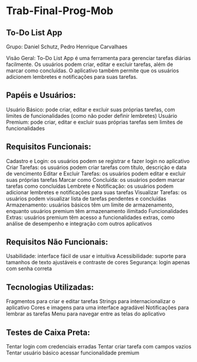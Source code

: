 # Trab-Final-Prog-Mob
## To-Do List App
Grupo: Daniel Schutz, Pedro Henrique Carvalhaes

Visão Geral: To-Do List App é uma ferramenta para gerenciar tarefas diárias facilmente. Os usuários podem criar, editar e excluir tarefas, além de marcar como concluídas. O aplicativo também permite que os usuários adicionem lembretes e notificações para suas tarefas.

## Papéis e Usuários:

Usuário Básico: pode criar, editar e excluir suas próprias tarefas, com limites de funcionalidades (como não poder definir lembretes)
Usuário Premium: pode criar, editar e excluir suas próprias tarefas sem limites de funcionalidades

## Requisitos Funcionais:

Cadastro e Login: os usuários podem se registrar e fazer login no aplicativo
Criar Tarefas: os usuários podem criar tarefas com título, descrição e data de vencimento
Editar e Excluir Tarefas: os usuários podem editar e excluir suas próprias tarefas
Marcar como Concluída: os usuários podem marcar tarefas como concluídas
Lembrete e Notificação: os usuários podem adicionar lembretes e notificações para suas tarefas
Visualizar Tarefas: os usuários podem visualizar lista de tarefas pendentes e concluídas
Armazenamento: usuários básicos têm um limite de armazenamento, enquanto usuários premium têm armazenamento ilimitado
Funcionalidades Extras: usuários premium têm acesso a funcionalidades extras, como análise de desempenho e integração com outros aplicativos

## Requisitos Não Funcionais:

Usabilidade: interface fácil de usar e intuitiva
Acessibilidade: suporte para tamanhos de texto ajustáveis e contraste de cores
Segurança: login apenas com senha correta

## Tecnologias Utilizadas:

Fragmentos para criar e editar tarefas
Strings para internacionalizar o aplicativo
Cores e imagens para uma interface agradável
Notificações para lembrar as tarefas
Menu para navegar entre as telas do aplicativo

## Testes de Caixa Preta:

Tentar login com credenciais erradas
Tentar criar tarefa com campos vazios
Tentar usuário básico acessar funcionalidade premium
